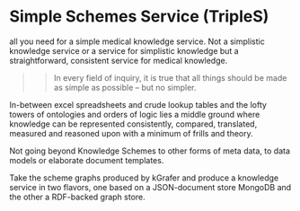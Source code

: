 # Simple Schemes Service (TripleS)
all you need for a simple medical knowledge service. Not a simplistic knowledge service or a service for simplistic knowledge but a straightforward, consistent service for medical knowledge.

>> In every field of inquiry, it is true that all things should be made as simple as possible – but no simpler.

In-between excel spreadsheets and crude lookup tables and the lofty towers of ontologies and orders of logic lies a middle ground where knowledge can be
represented consistently, compared, translated, measured and reasoned upon with a minimum of frills and theory.

Not going beyond Knowledge Schemes to other forms of meta data, to data models or elaborate document templates.

Take the scheme graphs produced by kGrafer and produce a knowledge service in two flavors, one based on a JSON-document store MongoDB and the other a RDF-backed graph store.
